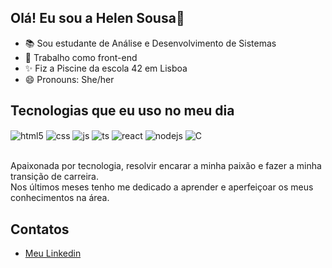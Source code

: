 ##  Olá! Eu sou a Helen Sousa👋

- 📚 Sou estudante de Análise e Desenvolvimento de Sistemas 
- 🌱 Trabalho como front-end
- ✨ Fiz a Piscine da escola 42 em Lisboa 
- 😄 Pronouns: She/her

## Tecnologias que eu uso no meu dia

<div style="display: inline_block">
  <img align="center" alt="html5" src="https://img.shields.io/badge/HTML5-E34F26?style=for-the-badge&logo=html5&logoColor=white" />
  <img align="center" alt="css" src="https://img.shields.io/badge/CSS3-1572B6?style=for-the-badge&logo=css3&logoColor=white" />
  <img align="center" alt="js" src="https://img.shields.io/badge/JavaScript-F7DF1E?style=for-the-badge&logo=javascript&logoColor=black" />
  <img align="center" alt="ts" src="https://img.shields.io/badge/TypeScript-007ACC?style=for-the-badge&logo=typescript&logoColor=white" />
  <img align="center" alt="react" src="https://img.shields.io/badge/React-20232A?style=for-the-badge&logo=react&logoColor=61DAFB" />
  <img align="center" alt="nodejs" src="https://img.shields.io/badge/Node.js-43853D?style=for-the-badge&logo=node.js&logoColor=white" />
  <img align="center" alt="C" src="https://img.shields.io/badge/C-00599C?style=for-the-badge&logo=c&logoColor=white" />
</div><br/>

Apaixonada por tecnologia, resolvir encarar a minha paixão e fazer a minha transição de carreira.<br/>
Nos últimos meses tenho me dedicado a aprender e aperfeiçoar os meus conhecimentos na área.

## Contatos

- [Meu Linkedin](https://www.linkedin.com/in/helen-sousa/)<br/>

<!---
helensousaof/helensousaof is a ✨ special ✨ repository because its `README.md` (this file) appears on your GitHub profile.
You can click the Preview link to take a look at your changes.
--->
